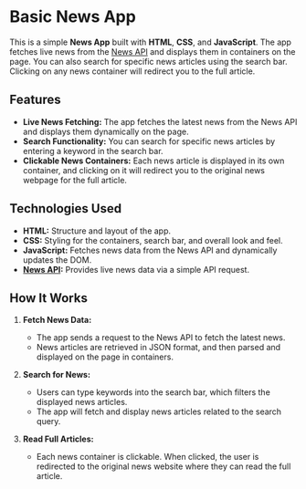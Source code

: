 # Basic News App
This is a simple **News App** built with **HTML**, **CSS**, and **JavaScript**. The app fetches live news from the [News API](https://newsapi.org/) and displays them in containers on the page. You can also search for specific news articles using the search bar. Clicking on any news container will redirect you to the full article.



## Features

- **Live News Fetching:** The app fetches the latest news from the News API and displays them dynamically on the page.
- **Search Functionality:** You can search for specific news articles by entering a keyword in the search bar.
- **Clickable News Containers:** Each news article is displayed in its own container, and clicking on it will redirect you to the original news webpage for the full article.

## Technologies Used

- **HTML:** Structure and layout of the app.
- **CSS:** Styling for the containers, search bar, and overall look and feel.
- **JavaScript:** Fetches news data from the News API and dynamically updates the DOM.
- **[News API](https://newsapi.org/):** Provides live news data via a simple API request.

## How It Works

1. **Fetch News Data:**
   - The app sends a request to the News API to fetch the latest news.
   - News articles are retrieved in JSON format, and then parsed and displayed on the page in containers.

2. **Search for News:**
   - Users can type keywords into the search bar, which filters the displayed news articles.
   - The app will fetch and display news articles related to the search query.

3. **Read Full Articles:**
   - Each news container is clickable. When clicked, the user is redirected to the original news website where they can read the full article.
